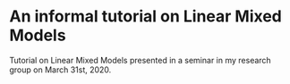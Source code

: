 # An informal tutorial on Linear Mixed Models

Tutorial on Linear Mixed Models presented in a seminar in my research group on March 31st, 2020.
